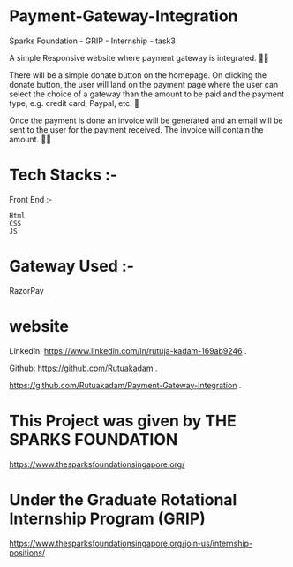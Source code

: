# Payment-Gateway-Integration
Sparks Foundation - GRIP - Internship - task3

A simple Responsive website where payment gateway is integrated. 💯💯

There will be a simple donate button on the homepage. On clicking the donate button, the user will land on the payment page where the user can select the choice of a gateway than the amount to be paid and the payment type, e.g. credit card, Paypal, etc. 💯

Once the payment is done an invoice will be generated and an email will be sent to the user for the payment received. The invoice will contain the amount. 🎱🎱

# Tech Stacks :-

Front End :-

    Html
    CSS
    JS

# Gateway Used :-

RazorPay

# website 

Linkedln: https://www.linkedin.com/in/rutuja-kadam-169ab9246 .

Github: https://github.com/Rutuakadam .

https://github.com/Rutuakadam/Payment-Gateway-Integration .


# This Project was given by THE SPARKS FOUNDATION

https://www.thesparksfoundationsingapore.org/

# Under the Graduate Rotational Internship Program (GRIP)

https://www.thesparksfoundationsingapore.org/join-us/internship-positions/
